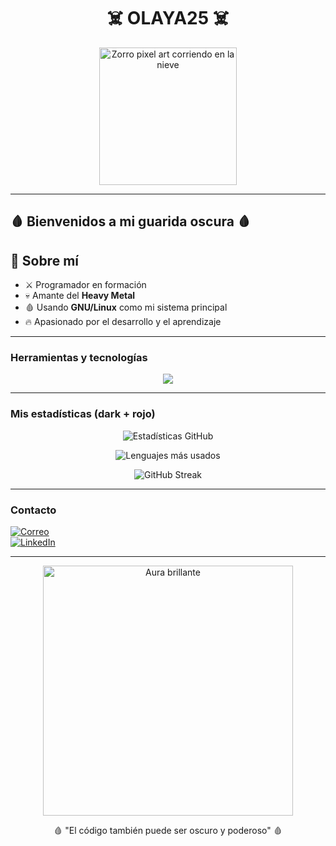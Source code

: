 <h1 align="center">☠️ OLAYA25 ☠️</h1>

<p align="center">
  <!-- Zorrito pixel art en la nieve -->
  <img src="./assets/fox-snow.gif" width="220" alt="Zorro pixel art corriendo en la nieve"/>
</p>

---

## 🩸 Bienvenidos a mi guarida oscura 🩸

## 🦇 Sobre mí
- ⚔️ Programador en formación
- 💀 Amante del **Heavy Metal**
- 🩸 Usando **GNU/Linux** como mi sistema principal
- 🔥 Apasionado por el desarrollo y el aprendizaje

---

###  Herramientas y tecnologías
<p align="center">
  <img src="https://skillicons.dev/icons?i=python,bootstrap,nodejs,npm,mysql,php,laravel,html,css,js,debian,linux,bash,ai,git,github,vscode&theme=dark" />
</p>

---

###  Mis estadísticas (dark + rojo)
<p align="center">
  <img src="https://github-readme-stats.vercel.app/api?username=OLAYA25&show_icons=true&theme=dark&title_color=ff0000&icon_color=ff0000&text_color=ffffff&bg_color=000000" alt="Estadísticas GitHub"/>
</p>

<p align="center">
  <img src="https://github-readme-stats.vercel.app/api/top-langs/?username=OLAYA25&layout=compact&theme=dark&title_color=ff0000&text_color=ffffff&bg_color=000000" alt="Lenguajes más usados"/>
</p>

<p align="center">
  <img src="https://streak-stats.demolab.com?user=OLAYA25&theme=dark&ring=ff0000&fire=ff0000&currStreakLabel=ffffff&background=000000" alt="GitHub Streak"/>
</p>

---

###  Contacto
[![Correo](https://img.shields.io/badge/Correo-🩸-black?style=for-the-badge&logo=gmail&logoColor=red)](mailto:tuemail@ejemplo.com)  
[![LinkedIn](https://img.shields.io/badge/LinkedIn-⚔️-8B0000?style=for-the-badge&logo=linkedin&logoColor=white)](https://www.linkedin.com/in/tu-perfil/)

---

<p align="center">
  <!-- Efecto fuego animado -->
  <img src="https://media1.giphy.com/media/v1.Y2lkPTc5MGI3NjExbWNkbDc5MTE2OXdsamVmbHpndnZidXEwOGk3cWdvcWdwMmxvZG5lMiZlcD12MV9pbnRlcm5hbF9naWZfYnlfaWQmY3Q9Zw/xWMPYx55WNhX136T0V/giphy.gif" width="400" alt="Aura brillante"/>
</p>

<p align="center">🩸 "El código también puede ser oscuro y poderoso" 🩸</p>

